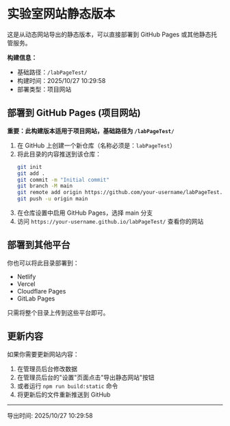 # 实验室网站静态版本

这是从动态网站导出的静态版本，可以直接部署到 GitHub Pages 或其他静态托管服务。

**构建信息：**
- 基础路径：`/labPageTest/`
- 构建时间：2025/10/27 10:29:58
- 部署类型：项目网站

## 部署到 GitHub Pages (项目网站)

**重要：此构建版本适用于项目网站，基础路径为 `/labPageTest/`**

1. 在 GitHub 上创建一个新仓库（名称必须是：`labPageTest`）
2. 将此目录的内容推送到该仓库：
   ```bash
   git init
   git add .
   git commit -m "Initial commit"
   git branch -M main
   git remote add origin https://github.com/your-username/labPageTest.git
   git push -u origin main
   ```
3. 在仓库设置中启用 GitHub Pages，选择 main 分支
4. 访问 `https://your-username.github.io/labPageTest/` 查看你的网站

## 部署到其他平台

你也可以将此目录部署到：
- Netlify
- Vercel
- Cloudflare Pages
- GitLab Pages

只需将整个目录上传到这些平台即可。

## 更新内容

如果你需要更新网站内容：
1. 在管理员后台修改数据
2. 在管理员后台的"设置"页面点击"导出静态网站"按钮
3. 或者运行 `npm run build:static` 命令
4. 将更新后的文件重新推送到 GitHub

---

导出时间: 2025/10/27 10:29:58
